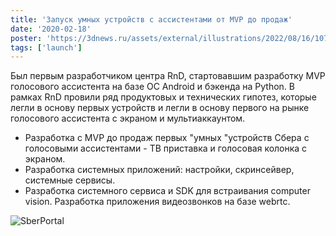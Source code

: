 ```yaml
---
title: 'Запуск умных устройств с ассистентами от MVP до продаж'
date: '2020-02-18'
poster: 'https://3dnews.ru/assets/external/illustrations/2022/08/16/1072210/wLnNiZXJkZXZp.jpg'
tags: ['launch']
---
```


Был первым разработчиком центра RnD, стартовавшим разработку MVP голосового ассистента на базе ОС Android и бэкенда на Python. 
В рамках RnD провили ряд продуктовых и технических гипотез, которые легли в основу первых устройств и легли в основу первого на рынке голосового ассистента с экраном и мультиаккаунтом.

- Разработка с MVP до продаж первых "умных "устройств Сбера с голосовыми ассистентами - ТВ приставка и голосовая колонка с экраном.
- Разработка системных приложений: настройки,  скринсейвер,  системные сервисы.
- Разработка системного сервиса и SDK для встраивания computer vision. Разработка приложения видеозвонков на базе webrtc.

![SberPortal](https://3dnews.ru/assets/external/illustrations/2022/08/16/1072210/wLnNiZXJkZXZp.jpg)

